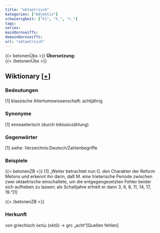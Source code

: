 ```yaml
---
title: "oktaetrisch"
kategorien: ["Adjektiv"]
schwierigkeit: ["k1", "h_", "r_"]
tags:
series:
mainDornseiffs:
domainDornseiffs:
url: "oktaetrisch"
---
```


{{< betonenÜbs >}}
**Übersetzung:**  
{{< /betonenÜbs >}}

## Wiktionary [[+](https://de.wiktionary.org/wiki/oktaetrisch)]

### Bedeutungen
[1] klassische Altertumswissenschaft: achtjährig  

### Synonyme
[1] enneaeterisch (durch Inklusivzählung)  

### Gegenwörter
[1] siehe: Verzeichnis:Deutsch/Zahlenbegriffe  

### Beispiele
{{< betonenZB >}}
[1] „Weiter betrachtet nun O. den Charakter der Reform Metons und erkennt ihn darin, daß M. eine trieterische Periode zwischen zwei oktaetrische einschaltete, um die entgegengesetzten Fehler beider sich aufheben zu lassen; als Schaltjahre erhielt er dann 3, 6, 8, 11, 14, 17, 19.“[1]  

{{< /betonenZB >}}
### Herkunft
von griechisch ὀκτώ (oktō) → grc „acht“[Quellen fehlen]  


